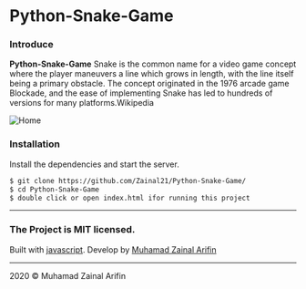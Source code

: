 # Python-Snake-Game

### Introduce

**Python-Snake-Game** Snake is the common name for a video game concept where the player maneuvers a line which grows in length, with the line itself being a primary obstacle. The concept originated in the 1976 arcade game Blockade, and the ease of implementing Snake has led to hundreds of versions for many platforms.Wikipedia

![Home](demo.png)

### Installation

Install the dependencies and start the server.

```sh
$ git clone https://github.com/Zainal21/Python-Snake-Game/
$ cd Python-Snake-Game
$ double click or open index.html ifor running this project
```

---

### The Project is MIT licensed.

Built with [javascript](https://www.javascript.com/). Develop by [Muhamad Zainal Arifin](muhammadzaindev.vercel.app/)

---

2020 © Muhamad Zainal Arifin
